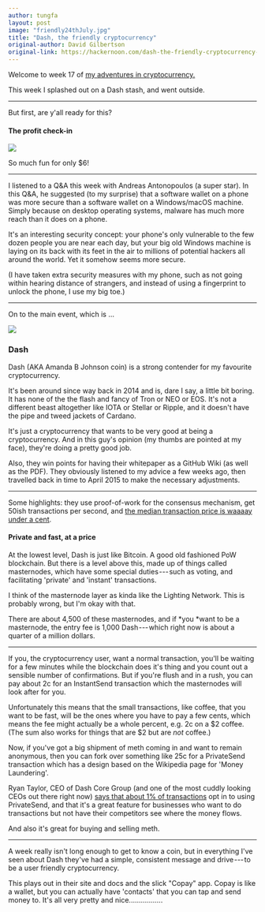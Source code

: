 ```yaml
---
author: tungfa
layout: post
image: "friendly24thJuly.jpg"
title: "Dash, the friendly cryptocurrency"
original-author: David Gilbertson
original-link: https://hackernoon.com/dash-the-friendly-cryptocurrency-3769c6bde9cb
---
```




Welcome to week 17 of [my adventures in cryptocurrency.](https://hackernoon.com/crypto-traders-diary/home)

This week I splashed out on a Dash stash, and went outside.

* * * * *

But first, are y'all ready for this?

#### The profit check-in

![](https://cdn-images-1.medium.com/max/2000/1*Z_Ai2usdeM19uJ97tfdlhA.png)

So much fun for only $6!

* * * * *

I listened to a Q&A this week with Andreas Antonopoulos (a super star). In this Q&A, he suggested (to my surprise) that a software wallet on a phone was more secure than a software wallet on a Windows/macOS machine. Simply because on desktop operating systems, malware has much more reach than it does on a phone.

It's an interesting security concept: your phone's only vulnerable to the few dozen people you are near each day, but your big old Windows machine is laying on its back with its feet in the air to millions of potential hackers all around the world. Yet it somehow seems more secure.

(I have taken extra security measures with my phone, such as not going within hearing distance of strangers, and instead of using a fingerprint to unlock the phone, I use my big toe.)

* * * * *

On to the main event, which is ...

![](https://cdn-images-1.medium.com/max/2000/1*WhOjyA1I8R40mqG1wnr69Q.jpeg)

### Dash

Dash (AKA Amanda B Johnson coin) is a strong contender for my favourite cryptocurrency.

It's been around since way back in 2014 and is, dare I say, a little bit boring. It has none of the the flash and fancy of Tron or NEO or EOS. It's not a different beast altogether like IOTA or Stellar or Ripple, and it doesn't have the pipe and tweed jackets of Cardano.

It's just a cryptocurrency that wants to be very good at being a cryptocurrency. And in this guy's opinion (my thumbs are pointed at my face), they're doing a pretty good job.

Also, they win points for having their whitepaper as a GitHub Wiki (as well as the PDF). They obviously listened to my advice a few weeks ago, then travelled back in time to April 2015 to make the necessary adjustments.

* * * * *

Some highlights: they use proof-of-work for the consensus mechanism, get 50ish transactions per second, and [the median transaction price is waaaay under a cent](https://bitinfocharts.com/comparison/dash-median_transaction_fee.html#3m).

#### Private and fast, at a price

At the lowest level, Dash is just like Bitcoin. A good old fashioned PoW blockchain. But there is a level above this, made up of things called masternodes, which have some special duties --- such as voting, and facilitating 'private' and 'instant' transactions.

I think of the masternode layer as kinda like the Lighting Network. This is probably wrong, but I'm okay with that.

There are about 4,500 of these masternodes, and if *you *want to be a masternode, the entry fee is 1,000 Dash --- which right now is about a quarter of a million dollars.

* * * * *

If you, the cryptocurrency user, want a normal transaction, you'll be waiting for a few minutes while the blockchain does it's thing and you count out a sensible number of confirmations. But if you're flush and in a rush, you can pay about 2c for an InstantSend transaction which the masternodes will look after for you.

Unfortunately this means that the small transactions, like coffee, that you want to be fast, will be the ones where you have to pay a few cents, which means the fee might actually be a whole percent, e.g. 2c on a $2 coffee. (The sum also works for things that are $2 but are *not* coffee.)

Now, if you've got a big shipment of meth coming in and want to remain anonymous, then you can fork over something like 25c for a PrivateSend transaction which has a design based on the Wikipedia page for 'Money Laundering'.

Ryan Taylor, CEO of Dash Core Group (and one of the most cuddly looking CEOs out there right now) [says that about 1% of transactions](https://www.youtube.com/watch?v=RgWPzhTDtYQ)[](http://savefrom.net/?url=https%3A%2F%2Fwww.youtube.com%2Fwatch%3Fv%3DRgWPzhTDtYQ&utm_source=safari&utm_medium=extensions&utm_campaign=link_modifier "Get a direct link") opt in to using PrivateSend, and that it's a great feature for businesses who want to do transactions but not have their competitors see where the money flows.

And also it's great for buying and selling meth.

* * * * *

A week really isn't long enough to get to know a coin, but in everything I've seen about Dash they've had a simple, consistent message and drive --- to be a user friendly cryptocurrency.

This plays out in their site and docs and the slick "Copay" app. Copay is like a wallet, but you can actually have 'contacts' that you can tap and send money to. It's all very pretty and nice.................
